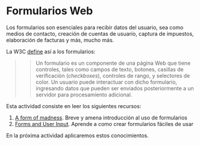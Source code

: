 # Formularios Web

Los formularios son esenciales para recibir datos del usuario, sea como medios de contacto, creación de cuentas de usuario, captura de impuestos, elaboración de facturas y más, mucho más.

La W3C [define](http://www.w3.org/TR/html5/forms.html#forms) así a los formularios:

>>Un formulario es un componente de una página Web que tiene controles, tales como campos de texto, botones, casillas de verificación (*checkboxes*), controles de rango, y selectores de color. Un usuario puede interactuar con dicho formulario, ingresando datos que pueden ser enviados posteriormente a un servidor para procesamiento adicional.

Esta actividad consiste en leer los siguientes recursos:

1. [A form of madness](http://diveintohtml5.info/forms.html). Breve y amena introducción al uso de formularios
2. [Forms and User Input](https://developers.google.com/web/fundamentals/input/). Aprende a como crear formularios fáciles de usar

En la próxima actividad aplicaremos estos conocimientos.
